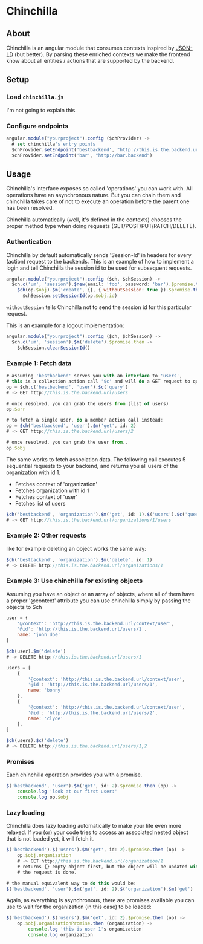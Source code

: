 
# Chinchilla

## About
Chinchilla is an angular module that consumes contexts inspired by [JSON-LD](http://json-ld.org/) (but better). By parsing these enriched contexts we make the frontend know about all entities / actions that are supported by the backend.

## Setup

### Load `chinchilla.js`
I'm not going to explain this.

### Configure endpoints
~~~javascript
angular.module("yourproject").config ($chProvider) ->
  # set chinchilla's entry points
  $chProvider.setEndpoint('bestbackend', "http://this.is.the.backend.url")
  $chProvider.setEndpoint('bar', "http://bar.backend")
~~~

## Usage

Chinchilla's interface exposes so called 'operations' you can work with. All operations have an asynchronous nature. But you can chain them and chinchilla takes care of not to execute an operation before the parent one has been resolved.

Chinchilla automatically (well, it's defined in the contexts) chooses the proper method type when doing requests (GET/POST/PUT/PATCH/DELETE).

### Authentication

Chinchilla by default automatically sends 'Session-Id' in headers for every (action) request to the backends. This is an example of how to implement a login and tell Chinchilla the session id to be used for subsequent requests.

~~~javascript
angular.module("yourproject").config ($ch, $chSession) ->
  $ch.c('um', 'session').$new(email: 'foo', password: 'bar').$promise.then (op) ->
    $ch(op.$obj).$m('create', {}, { withoutSession: true }).$promise.then (op) ->
      $chSession.setSessionId(op.$obj.id)
~~~

`withoutSession` tells Chinchilla not to send the session id for this particular request.

This is an example for a logout implementation:

~~~javascript
angular.module("yourproject").config ($ch, $chSession) ->
  $ch.c('um', 'session').$m('delete').$promise.then ->
    $chSession.clearSessionId()
~~~

### Example 1: Fetch data

~~~javascript
# assuming 'bestbackend' serves you with an interface to 'users',
# this is a collection action call '$c' and will do a GET request to query the user context, then users:
op = $ch.c('bestbackend', 'user').$c('query')
# -> GET http://this.is.the.backend.url/users

# once resolved, you can grab the users from (list of users)
op.$arr

# to fetch a single user, do a member action call instead:
op = $ch('bestbackend', 'user').$m('get', id: 2)
# -> GET http://this.is.the.backend.url/users/2

# once resolved, you can grab the user from..
op.$obj
~~~

The same works to fetch association data. The following call executes 5 sequential requests to your backend, and returns you all users of the organization with id 1.

- Fetches context of 'organization'
- Fetches organization with id 1
- Fetches context of 'user'
- Fetches list of users

~~~javascript
$ch('bestbackend', 'organization').$m('get', id: 1).$('users').$c('query')
# -> GET http://this.is.the.backend.url/organizations/1/users
~~~

### Example 2: Other requests

like for example deleting an object works the same way:

~~~javascript
$ch('bestbackend', 'organization').$m('delete', id: 1)
# -> DELETE http://this.is.the.backend.url/organizations/1
~~~

### Example 3: Use chinchilla for existing objects

Assuming you have an object or an array of objects, where all of them have a proper '@context' attribute you can use chinchilla simply by passing the objects to $ch

~~~javascript
user = {
	'@context': 'http://this.is.the.backend.url/context/user',
	'@id': 'http://this.is.the.backend.url/users/1',
	name: 'john doe'
}

$ch(user).$m('delete')
# -> DELETE http://this.is.the.backend.url/users/1

users = [
	{
		'@context': 'http://this.is.the.backend.url/context/user',
		'@id': 'http://this.is.the.backend.url/users/1',
		name: 'bonny'
	},
	{
		'@context': 'http://this.is.the.backend.url/context/user',
		'@id': 'http://this.is.the.backend.url/users/2',
		name: 'clyde'
	},
]

$ch(users).$c('delete')
# -> DELETE http://this.is.the.backend.url/users/1,2
~~~

### Promises

Each chinchilla operation provides you with a promise.

~~~javascript
$('bestbackend', 'user').$m('get', id: 2).$promise.then (op) ->
	console.log 'look at our first user:'
	console.log op.$obj
~~~

### Lazy loading

Chinchilla does lazy loading automatically to make your life even more relaxed. If you (or) your code tries to access an associated nested object that is not loaded yet, it will fetch it.

~~~javascript
$('bestbackend').$('users').$m('get', id: 2).$promise.then (op) ->
	op.$obj.organization
	# -> GET http://this.is.the.backend.url/organization/1
	# returns {} empty object first, but the object will be updated with organization data when
	# the request is done.

# the manual equivalent way to do this would be:
$('bestbackend', 'user').$m('get', id: 2).$('organization').$m('get')
~~~

Again, as everything is asynchronous, there are promises available you can use to wait for the organization (in this case) to be loaded:

~~~javascript
$('bestbackend').$('users').$m('get', id: 2).$promise.then (op) ->
	op.$obj.organizationPromise.then (organization) ->
		console.log 'this is user 1's organization'
		console.log organization
~~~
